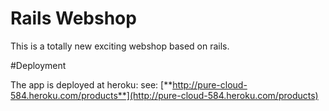 # Rails Webshop

This is a totally new exciting webshop based on rails.

#Deployment

The app is deployed at heroku:
see: [**http://pure-cloud-584.heroku.com/products**](http://pure-cloud-584.heroku.com/products)

